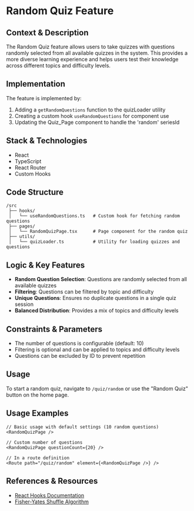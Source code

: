# Random Quiz Feature

## Context & Description
The Random Quiz feature allows users to take quizzes with questions randomly selected from all available quizzes in the system. This provides a more diverse learning experience and helps users test their knowledge across different topics and difficulty levels.

## Implementation
The feature is implemented by:
1. Adding a `getRandomQuestions` function to the quizLoader utility
2. Creating a custom hook `useRandomQuestions` for component use
3. Updating the Quiz_Page component to handle the 'random' seriesId

## Stack & Technologies
- React
- TypeScript
- React Router
- Custom Hooks

## Code Structure
```
/src
 ├── hooks/
 │   └── useRandomQuestions.ts   # Custom hook for fetching random questions
 ├── pages/
 │   └── RandomQuizPage.tsx      # Page component for the random quiz
 ├── utils/
 │   └── quizLoader.ts           # Utility for loading quizzes and questions
```

## Logic & Key Features
- **Random Question Selection**: Questions are randomly selected from all available quizzes
- **Filtering**: Questions can be filtered by topic and difficulty
- **Unique Questions**: Ensures no duplicate questions in a single quiz session
- **Balanced Distribution**: Provides a mix of topics and difficulty levels

## Constraints & Parameters
- The number of questions is configurable (default: 10)
- Filtering is optional and can be applied to topics and difficulty levels
- Questions can be excluded by ID to prevent repetition

## Usage
To start a random quiz, navigate to `/quiz/random` or use the "Random Quiz" button on the home page.

## Usage Examples
```tsx
// Basic usage with default settings (10 random questions)
<RandomQuizPage />

// Custom number of questions
<RandomQuizPage questionCount={20} />

// In a route definition
<Route path="/quiz/random" element={<RandomQuizPage />} />
```

## References & Resources
- [React Hooks Documentation](https://react.dev/reference/react)
- [Fisher-Yates Shuffle Algorithm](https://en.wikipedia.org/wiki/Fisher%E2%80%93Yates_shuffle) 